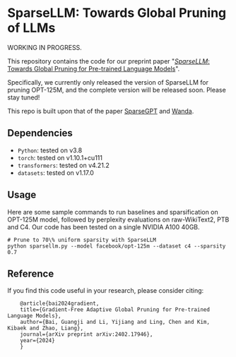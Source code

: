 # SparseLLM: Towards Global Pruning of LLMs

WORKING IN PROGRESS.

This repository contains the code for our preprint paper "[*SparseLLM*: Towards Global Pruning for Pre-trained Language Models](https://arxiv.org/abs/2402.17946)".

Specifically, we currently only released the version of SparseLLM for pruning OPT-125M, and the complete version will be released soon. Please stay tuned! 

This repo is built upon that of the paper [SparseGPT](https://arxiv.org/abs/2301.00774) and [Wanda](https://arxiv.org/abs/2306.11695).

## Dependencies

* `Python`: tested on v3.8
* `torch`: tested on v1.10.1+cu111
* `transformers`: tested on v4.21.2
* `datasets`: tested on v1.17.0

## Usage

Here are some sample commands to run baselines and sparsification on OPT-125M model, followed by perplexity evaluations on raw-WikiText2, PTB and C4.
Our code has been tested on a single NVIDIA A100 40GB.

```
# Prune to 70\% uniform sparsity with SparseLLM
python sparsellm.py --model facebook/opt-125m --dataset c4 --sparsity 0.7
```

## Reference

If you find this code useful in your research, please consider citing:

        @article{bai2024gradient,
        title={Gradient-Free Adaptive Global Pruning for Pre-trained Language Models},
        author={Bai, Guangji and Li, Yijiang and Ling, Chen and Kim, Kibaek and Zhao, Liang},
        journal={arXiv preprint arXiv:2402.17946},
        year={2024}
        }
